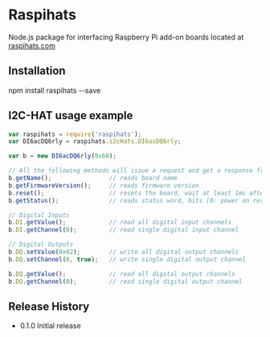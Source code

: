 # Raspihats

Node.js package for interfacing Raspberry Pi add-on boards located at [raspihats.com](http://raspihats.com/)

## Installation

  npm install raspihats --save

## I2C-HAT usage example

```javascript
var raspihats = require('raspihats');
var DI6acDQ6rly = raspihats.i2cHats.DI6acDQ6rly;

var b = new DI6acDQ6rly(0x60);

// All the following methods will issue a request and get a response from the board over the I2C bus.
b.getName();                // reads board name
b.getFirmwareVersion();     // reads firmware version
b.reset();                  // resets the board, wait at least 1ms after reset before issuing another request
b.getStatus();              // reads status word, bits [0: power on reset, 1: software reset, 2: watchdog reset]

// Digital Inputs
b.DI.getValue();            // read all digital input channels
b.DI.getChannel(0);         // read single digital input channel

// Digital Outputs
b.DQ.setValue(0x02);        // write all digital output channels
b.DQ.setChannel(0, true);   // write single digital output channel

b.DQ.getValue();            // read all digital output channels
b.DQ.getChannel(0);         // read single digital output channel
```

## Release History

* 0.1.0 Initial release
